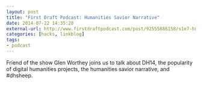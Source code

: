 ```yaml
---
layout: post
title: "First Draft Podcast: Humanities Savior Narrative"
date: 2014-07-22 14:35:28
external-url: http://www.firstdraftpodcast.com/post/92555886158/s1e7-humanities-savior-narrative-glen-worthey
categories: [hacks, linkblog]
tags: 
- podcast
---
```


Friend of the show Glen Worthey joins us to talk about DH14, the popularity of digital humanities projects, the humanities savior narrative, and ‪#‎dhsheep‬.
